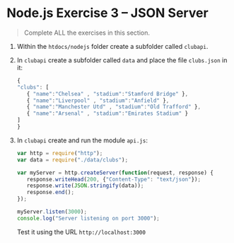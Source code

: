 # Node.js Exercise 3 – JSON Server

> Complete ALL the exercises in this section.

1.	Within the ``htdocs/nodejs`` folder create a subfolder called ``clubapi``.

1.	In ``clubapi`` create a subfolder called ``data`` and place the file ``clubs.json`` in it:

	```javascript
	{
	"clubs": [
	   { "name":"Chelsea" , "stadium":"Stamford Bridge" },
	   { "name":"Liverpool" , "stadium":"Anfield" },
	   { "name":"Manchester Utd" , "stadium":"Old Trafford" },
	   { "name":"Arsenal" , "stadium":"Emirates Stadium" }
	]
	}

	```

1.	In ``clubapi`` create and run the module ``api.js``:

	```javascript
	var http = require("http");
	var data = require("./data/clubs");

	var myServer = http.createServer(function(request, response) {
	   response.writeHead(200, {"Content-Type": "text/json"});
	   response.write(JSON.stringify(data));
	   response.end();
	});

	myServer.listen(3000);
	console.log("Server listening on port 3000");

	```

	Test it using the URL ``http://localhost:3000``
